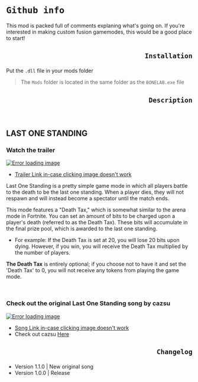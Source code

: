 # ```Github info```

This mod is packed full of comments explaning what's going on. If you're interested in making custom fusion gamemodes, this would be a good place to start!

## <p align="right">```Installation```

Put the `.dll` file in your mods folder
>The `Mods` folder is located in the same folder as the `BONELAB.exe` file

## <p align="right">```Description```

<br>

## LAST ONE STANDING

### Watch the trailer
[![Error loading image](https://media.discordapp.net/attachments/821903622275203073/1088621012607832104/MR0QCYXD_2x.jpg?width=640&height=360)](https://youtu.be/r2rByEmdiPQ)
- [Trailer Link in-case clicking image doesn't work](https://youtu.be/r2rByEmdiPQ)

Last One Standing is a pretty simple game mode in which all players battle to the death to be the last one standing. When a player dies, they will not respawn and will instead become a spectator until the match ends.

This mode features a "Death Tax," which is somewhat similar to the arena mode in Fortnite. You can set an amount of bits to be charged upon a player's death (referred to as the Death Tax). These bits will accumulate in the final prize pool, which is awarded to the last one standing.
- For example: If the Death Tax is set at 20, you will lose 20 bits upon dying. However, if you win, you will receive the Death Tax multiplied by the number of players.


**The Death Tax** is entirely optional; if you choose not to have it and set the 'Death Tax' to 0, you will not receive any tokens from playing the game mode.

<br>

### Check out the original Last One Standing song by cazsu
[![Error loading image](https://media.discordapp.net/attachments/1088643876090294393/1088966139213791272/lastonestanding.png?width=640&height=360)](https://youtu.be/SD4diAB5Dr8)
- [Song Link in-case clicking image doesn't work](https://youtu.be/SD4diAB5Dr8)
- Check out cazsu [Here](https://itscazsu.carrd.co/)
## <p align="right">```Changelog```

- Version 1.1.0 | New original song
- Version 1.0.0 | Release








